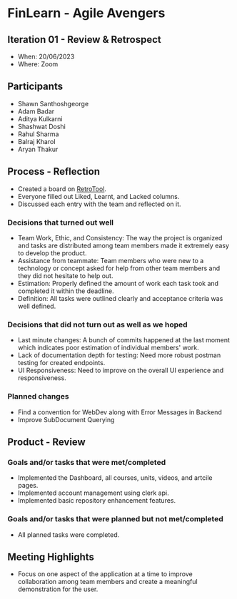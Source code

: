 # FinLearn - Agile Avengers

## Iteration 01 - Review & Retrospect

- When: 20/06/2023
- Where: Zoom

## Participants

- Shawn Santhoshgeorge
- Adam Badar
- Aditya Kulkarni
- Shashwat Doshi
- Rahul Sharma
- Balraj Kharol
- Aryan Thakur

## Process - Reflection

- Created a board on [RetroTool](https://retrotool.io/nWOr7XFwbqkaJ64CxS607).
- Everyone filled out Liked, Learnt, and Lacked columns.
- Discussed each entry with the team and reflected on it.

### Decisions that turned out well

- Team Work, Ethic, and Consistency: The way the project is organized and tasks are distributed among team members made it extremely easy to develop the product.
- Assistance from teammate: Team members who were new to a technology or concept asked for help from other team members and they did not hesitate to help out.
- Estimation: Properly defined the amount of work each task took and completed it within the deadline.
- Definition: All tasks were outlined clearly and acceptance criteria was well defined.

### Decisions that did not turn out as well as we hoped

- Last minute changes: A bunch of commits happened at the last moment which
indicates poor estimation of individual members' work.
- Lack of documentation depth for testing: Need more robust postman testing
for created endpoints.
- UI Responsiveness: Need to improve on the overall UI experience and
responsiveness.

### Planned changes

- Find a convention for WebDev along with Error Messages in Backend
- Improve SubDocument Querying

## Product - Review

### Goals and/or tasks that were met/completed

- Implemented the Dashboard, all courses, units, videos, and artcile pages.
- Implemented account management using clerk api.
- Implemented basic repository enhancement features.

### Goals and/or tasks that were planned but not met/completed

- All planned tasks were completed.

## Meeting Highlights

- Focus on one aspect of the application at a time to improve collaboration among team members and create a meaningful demonstration for the user.
